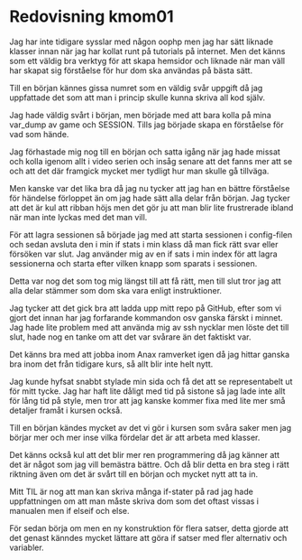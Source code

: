 ---
---
Redovisning kmom01
=========================

Jag har inte tidigare sysslar med någon oophp men jag har sätt liknade klasser innan när jag har kollat runt på tutorials på internet.
Men det känns som ett väldig bra verktyg för att skapa hemsidor och liknade när man väll har skapat sig förståelse för hur dom ska användas på bästa sätt.

Till en början kännes gissa numret som en väldig svår uppgift då jag uppfattade det som att man i princip skulle kunna skriva all kod själv.

Jag hade väldig svårt i början, men började med att bara kolla på mina var_dump av game och SESSION. Tills jag började skapa en förståelse för vad som hände. 

Jag förhastade mig nog till en början och satta igång när jag hade missat och kolla igenom allt i video serien och insåg senare att det fanns mer att se och att det där framgick mycket mer tydligt hur man skulle gå tillväga.

Men kanske var det lika bra då jag nu tycker att jag han en bättre förståelse för händelse förloppet än om jag hade sätt alla delar från början.
Jag tycker att det är kul att ribban höjs men det gör ju att man blir lite frustrerade ibland när man inte lyckas med det man vill.

För att lagra sessionen så började jag med att starta sessionen i config-filen och sedan avsluta den i min if stats i min klass då man fick rätt svar eller försöken var slut.
Jag använder mig av en if sats i min index för att lagra sessionerna och starta efter vilken knapp som sparats i sessionen.

Detta var nog det som tog mig längst till att få rätt, men till slut tror jag att alla delar stämmer som dom ska vara enligt instruktioner.

Jag tycker att det gick bra att ladda upp mitt repo på GitHub, efter som vi gjort det innan har jag forfarande kommandon osv ganska färskt i minnet.
Jag hade lite problem med att använda mig av ssh nycklar men löste det till slut, hade nog en tanke om att det var svårare än det faktiskt var.

Det känns bra med att jobba inom Anax ramverket igen då jag hittar ganska bra inom det från tidigare kurs, så allt blir inte helt nytt.

Jag kunde hyfsat snabbt stylade min sida och få det att se representabelt ut för mitt tycke.
Jag har haft lite dåligt med tid på sistone så jag lade inte allt för lång tid på style, men tror att jag kanske kommer fixa med lite mer små detaljer framåt i kursen också.

Till en början kändes mycket av det vi gör i kursen som svåra saker men jag börjar mer och mer inse vilka fördelar det är att arbeta med klasser.

Det känns också kul att det blir mer ren programmering då jag känner att det är något som jag vill bemästra bättre. Och då blir detta en bra steg i rätt riktning även om det är svårt till en början och mycket nytt att ta in.


Mitt TIL är nog att man kan skriva många if-stater på rad jag hade uppfattningen om att man måste skriva dom som det oftast vissas i manualen men if elseif och else.

För sedan börja om men en ny konstruktion för flera satser, detta gjorde att det genast känndes mycket lättare att göra if satser med fler alternativ och variabler.

